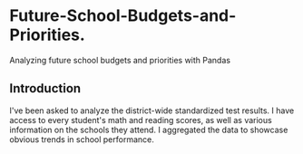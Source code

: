 # Future-School-Budgets-and-Priorities.
Analyzing future school budgets and priorities with Pandas


## Introduction ##
I've been asked to analyze the district-wide standardized test results. I have access to every student's math and reading scores, as well as various information on the schools they attend. I aggregated the data to showcase obvious trends in school performance.
